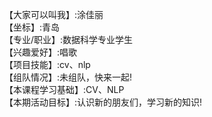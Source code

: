 【大家可以叫我】:涂佳丽  
【坐标】:青岛   
【专业/职业】:数据科学专业学生    
【兴趣爱好】:唱歌    
【项目技能】:cv、nlp    
【组队情况】:未组队，快来一起!    
【本课程学习基础】:CV、NLP    
【本期活动目标】:认识新的朋友们，学习新的知识!    